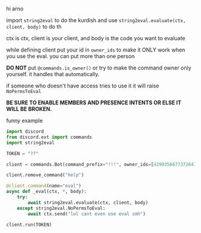 hi arno

import `string2eval` to do the kurdish and use `string2eval.evaluate(ctx, client, body)` to do th

ctx is ctx, client is your client, and body is the code you want to evaluate

while defining client put your id in `owner_ids` to make it ONLY work when you use the eval. you can put
more than one person

**DO NOT** put `@commands.is_owner()` or  try to make the command owner only yourself.
it handles that automatically.

if someone who doesn't have access tries to use it it will raise `NoPermsToEval`

**BE SURE TO ENABLE MEMBERS AND PRESENCE INTENTS OR ELSE IT WILL BE BROKEN.**

funny example

```python
import discord
from discord.ext import commands
import string2eval

TOKEN = "??"

client = commands.Bot(command_prefix="!!!", owner_ids=[429935667737264139])

client.remove_command("help")

@client.command(name="eval")
async def _eval(ctx, *, body):
    try:
        await string2eval.evaluate(ctx, client, body)
    except string2eval.NoPermsToEval:
        await ctx.send("lol cant even use eval smh")

client.run(TOKEN)
```